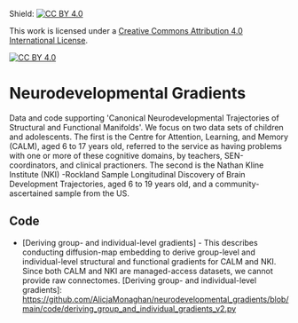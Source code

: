 Shield: [![CC BY 4.0][cc-by-shield]][cc-by]

This work is licensed under a
[Creative Commons Attribution 4.0 International License][cc-by].

[![CC BY 4.0][cc-by-image]][cc-by]

[cc-by]: http://creativecommons.org/licenses/by/4.0/
[cc-by-image]: https://i.creativecommons.org/l/by/4.0/88x31.png
[cc-by-shield]: https://img.shields.io/badge/License-CC%20BY%204.0-lightgrey.svg
# Neurodevelopmental Gradients
Data and code supporting 'Canonical Neurodevelopmental Trajectories of Structural and Functional Manifolds'. We focus on two data sets of children and adolescents. The first is the Centre for Attention, Learning, and Memory (CALM), aged 6 to 17 years old, referred to the service as having problems with one or more of these cognitive domains, by teachers, SEN-coordinators, and clinical practioners. The second is the Nathan Kline Institute (NKI) -Rockland Sample Longitudinal Discovery of Brain Development Trajectories, aged 6 to 19 years old, and a community-ascertained sample from the US. 

## Code 
* [Deriving group- and individual-level gradients] - This describes conducting diffusion-map embedding to derive group-level and individual-level structural and functional gradients for CALM and NKI. Since both CALM and NKI are managed-access datasets, we cannot provide raw connectomes.
[Deriving group- and individual-level gradients]: https://github.com/AlicjaMonaghan/neurodevelopmental_gradients/blob/main/code/deriving_group_and_individual_gradients_v2.py

